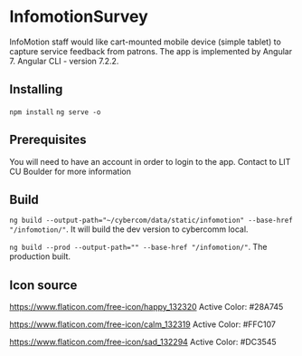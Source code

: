 # InfomotionSurvey

InfoMotion staff would like cart-mounted mobile device (simple tablet) to capture service feedback from patrons. The app is implemented by Angular 7. Angular CLI - version 7.2.2.

## Installing

`npm install`
`ng serve -o`

## Prerequisites

You will need to have an account in order to login to the app. Contact to LIT CU Boulder for more information

## Build

`ng build --output-path="~/cybercom/data/static/infomotion" --base-href "/infomotion/"`. It will build the dev version to cybercomm local.

`ng build --prod --output-path="" --base-href "/infomotion/"`. The production built.

## Icon source

https://www.flaticon.com/free-icon/happy_132320
Active Color: #28A745

https://www.flaticon.com/free-icon/calm_132319
Active Color: #FFC107

https://www.flaticon.com/free-icon/sad_132294
Active Color: #DC3545
